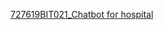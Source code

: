[727619BIT021_Chatbot for hospital](https://web-chat.global.assistant.watson.appdomain.cloud/preview.html?backgroundImageURL=https%3A%2F%2Fjp-tok.assistant.watson.cloud.ibm.com%2Fpublic%2Fimages%2Fupx-d5794c75-c852-4b76-9810-527e68203007%3A%3A40fae67a-ca04-4bdd-a2d7-38a577e1426e&integrationID=84adbf98-72d7-4336-9955-82c1c98de39d&region=jp-tok&serviceInstanceID=d5794c75-c852-4b76-9810-527e68203007)
